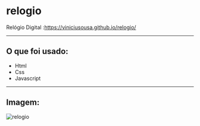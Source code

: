 # relogio

 Relógio Digital :https://viniciusousa.github.io/relogio/
 
<hr>

 ## O que foi usado:
 
 * Html
 * Css
 * Javascript
 <hr>
 
 ## Imagem:
 
![relogio](https://user-images.githubusercontent.com/100248080/228669380-318e8e61-ce98-489c-bd68-23f342880f7f.png)
